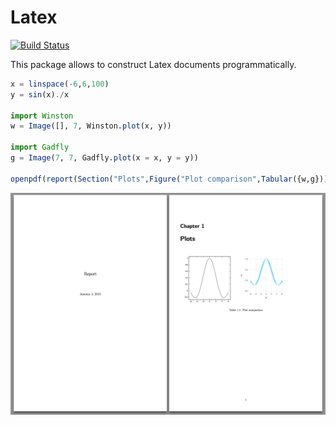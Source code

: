 # Latex

[![Build Status](https://travis-ci.org/rened/Latex.jl.svg?branch=master)](https://travis-ci.org/rened/Latex.jl)

This package allows to construct Latex documents programmatically.

```jl
x = linspace(-6,6,100)
y = sin(x)./x

import Winston
w = Image([], 7, Winston.plot(x, y))

import Gadfly
g = Image(7, 7, Gadfly.plot(x = x, y = y))

openpdf(report(Section("Plots",Figure("Plot comparison",Tabular({w,g})))))
```

![](example.png)
